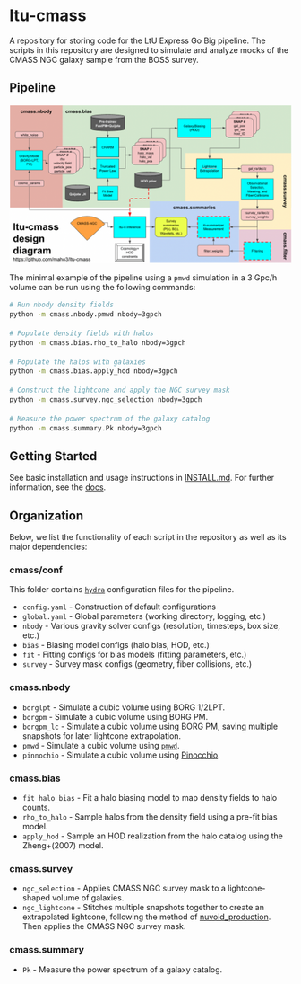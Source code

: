 # ltu-cmass
A repository for storing code for the LtU Express Go Big pipeline. The scripts in this repository are designed to simulate and analyze mocks of the CMASS NGC galaxy sample from the BOSS survey.

## Pipeline
![CMASS Pipeline](docs/pipeline.png)

The minimal example of the pipeline using a `pmwd` simulation in a 3 Gpc/h volume can be run using the following commands:
```bash
# Run nbody density fields
python -m cmass.nbody.pmwd nbody=3gpch

# Populate density fields with halos
python -m cmass.bias.rho_to_halo nbody=3gpch

# Populate the halos with galaxies
python -m cmass.bias.apply_hod nbody=3gpch

# Construct the lightcone and apply the NGC survey mask
python -m cmass.survey.ngc_selection nbody=3gpch

# Measure the power spectrum of the galaxy catalog
python -m cmass.summary.Pk nbody=3gpch
```

## Getting Started
See basic installation and usage instructions in [INSTALL.md](./docs/INSTALL.md). For further information, see the [docs](./docs).


## Organization

Below, we list the functionality of each script in the repository as well as its major dependencies:

### cmass/conf
This folder contains [`hydra`](https://hydra.cc/docs/tutorials/basic/your_first_app/simple_cli/) configuration files for the pipeline. 
- `config.yaml` - Construction of default configurations
- `global.yaml` - Global parameters (working directory, logging, etc.)
- `nbody` - Various gravity solver configs (resolution, timesteps, box size, etc.)
- `bias` - Biasing model configs (halo bias, HOD, etc.)
- `fit` - Fitting configs for bias models (fitting parameters, etc.)
- `survey` - Survey mask configs (geometry, fiber collisions, etc.)


### cmass.nbody
- `borglpt` - Simulate a cubic volume using BORG 1/2LPT. 
- `borgpm` - Simulate a cubic volume using BORG PM. 
- `borgpm_lc` - Simulate a cubic volume using BORG PM, saving multiple snapshots for later lightcone extrapolation.
- `pmwd` - Simulate a cubic volume using [`pmwd`](https://github.com/eelregit/pmwd/tree/master).
- `pinnochio` - Simulate a cubic volume using [Pinocchio](https://adlibitum.oats.inaf.it/pierluigi.monaco/pinocchio.html).

### cmass.bias
- `fit_halo_bias` - Fit a halo biasing model to map density fields to halo counts. 
- `rho_to_halo` - Sample halos from the density field using a pre-fit bias model. 
- `apply_hod` - Sample an HOD realization from the halo catalog using the Zheng+(2007) model. 

### cmass.survey
- `ngc_selection` - Applies CMASS NGC survey mask to a lightcone-shaped volume of galaxies. 
- `ngc_lightcone` - Stitches multiple snapshots together to create an extrapolated lightcone, following the method of [nuvoid_production](https://github.com/leanderthiele/nuvoid_production). Then applies the CMASS NGC survey mask.

### cmass.summary
- `Pk` - Measure the power spectrum of a galaxy catalog.
